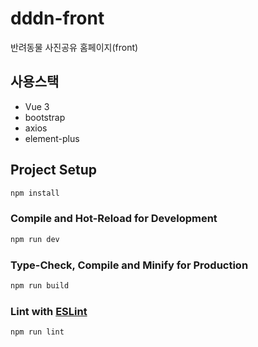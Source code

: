 # dddn-front

반려동물 사진공유 홈페이지(front)

## 사용스택
- Vue 3
- bootstrap
- axios
- element-plus


## Project Setup

```sh
npm install
```

### Compile and Hot-Reload for Development

```sh
npm run dev
```

### Type-Check, Compile and Minify for Production

```sh
npm run build
```

### Lint with [ESLint](https://eslint.org/)

```sh
npm run lint
```
